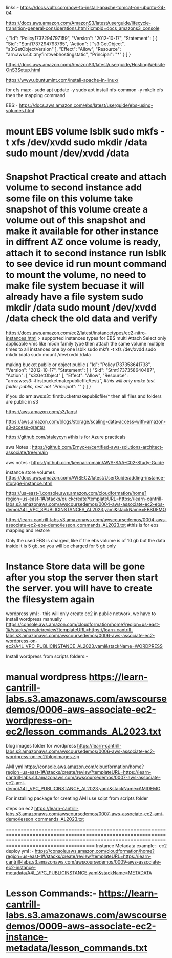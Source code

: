 links:-
https://docs.vultr.com/how-to-install-apache-tomcat-on-ubuntu-24-04

https://docs.aws.amazon.com/AmazonS3/latest/userguide/lifecycle-transition-general-considerations.html?icmpid=docs_amazons3_console

{
  "Id": "Policy1737294797159",
  "Version": "2012-10-17",
  "Statement": [
    {
      "Sid": "Stmt1737294793765",
      "Action": [
        "s3:GetObject",
        "s3:GetObjectVersion"
      ],
      "Effect": "Allow",
      "Resource": "arn:aws:s3:::myfirstwebhostingstatic",
      "Principal": "*"
    }
  ]
}


https://docs.aws.amazon.com/AmazonS3/latest/userguide/HostingWebsiteOnS3Setup.html


https://www.ubuntumint.com/install-apache-in-linux/


for efs map:-
sudo apt update -y
sudo apt install nfs-common -y
mkdir efs
then the mapping command

EBS:-
https://docs.aws.amazon.com/ebs/latest/userguide/ebs-using-volumes.html

mount EBS volume
lsblk
sudo mkfs -t xfs /dev/xvdd
sudo mkdir /data
sudo mount /dev/xvdd /data
===============================================================
Snapshot Practical
create and attach volume to second instance
add some file on this volume
take snapshot of this volume
create a volume out of this snapshot and make it available for other instance in diffrent AZ
once volume is ready, attach it to second instance
run lsblk to see device id
run mount command to mount the volume, no need to make file system becuase it will already have a file system
sudo mkdir /data
sudo mount /dev/xvdd /data
check the old data and verify
================================================================


https://docs.aws.amazon.com/ec2/latest/instancetypes/ec2-nitro-instances.html  > supported instances types
for EBS multi Attach Select only applicable vms like m5dn family type
then attach the same volume multiple times to all instances one by one
lsblk
sudo mkfs -t xfs /dev/xvdd
sudo mkdir /data
sudo mount /dev/xvdd /data

making bucket public or object public
{
  "Id": "Policy1737358641738",
  "Version": "2012-10-17",
  "Statement": [
    {
      "Sid": "Stmt1737358640487",
      "Action": [
        "s3:GetObject"
      ],
      "Effect": "Allow",
      "Resource": "arn:aws:s3:::firstbucketmakepublicfile/test/*", #this will only make test folder public, rest not
      "Principal": "*"
    }
  ]
}

if you do arn:aws:s3:::firstbucketmakepublicfile/* then all files and folders are public in s3

https://aws.amazon.com/s3/faqs/

https://aws.amazon.com/blogs/storage/scaling-data-access-with-amazon-s3-access-grants/

https://github.com/staleycyn #this is for Azure practicals

aws Notes : https://github.com/Ernyoke/certified-aws-solutions-architect-associate/tree/main

aws notes : https://github.com/keenanromain/AWS-SAA-C02-Study-Guide

instance store volumes
https://docs.aws.amazon.com/AWSEC2/latest/UserGuide/adding-instance-storage-instance.html

https://us-east-1.console.aws.amazon.com/cloudformation/home?region=us-east-1#/stacks/quickcreate?templateURL=https://learn-cantrill-labs.s3.amazonaws.com/awscoursedemos/0004-aws-associate-ec2-ebs-demo/A4L_VPC_3PUBLICINSTANCES_AL2023.yaml&stackName=EBSDEMO

https://learn-cantrill-labs.s3.amazonaws.com/awscoursedemos/0004-aws-associate-ec2-ebs-demo/lesson_commands_AL2023.txt #this is for ebs mapping and restore


Only the used EBS is charged, like if the ebs volume is of 10 gb but the data inside it is 5 gb, so you will be charged for 5 gb only

Instance Store data will be gone after you stop the server then start the server. you will have to create the filesystem again
=====================================================================================================================================================================================================
wordpress yml :- this will only create ec2 in public network, we have to install wordpress manually 
https://console.aws.amazon.com/cloudformation/home?region=us-east-1#/stacks/create/review?templateURL=https://learn-cantrill-labs.s3.amazonaws.com/awscoursedemos/0006-aws-associate-ec2-wordpress-on-ec2/A4L_VPC_PUBLICINSTANCE_AL2023.yaml&stackName=WORDPRESS

Install wordpress from scripts folders:-


manual wordpress
https://learn-cantrill-labs.s3.amazonaws.com/awscoursedemos/0006-aws-associate-ec2-wordpress-on-ec2/lesson_commands_AL2023.txt
=====================================================================================================================================================================================================
blog images folder for wordpress
https://learn-cantrill-labs.s3.amazonaws.com/awscoursedemos/0006-aws-associate-ec2-wordpress-on-ec2/blogimages.zip

AMI yml
https://console.aws.amazon.com/cloudformation/home?region=us-east-1#/stacks/create/review?templateURL=https://learn-cantrill-labs.s3.amazonaws.com/awscoursedemos/0007-aws-associate-ec2-ami-demo/A4L_VPC_PUBLICINSTANCE_AL2023.yaml&stackName=AMIDEMO

For installing package for creating AMI use scipt from scripts folder

steps on ec2
https://learn-cantrill-labs.s3.amazonaws.com/awscoursedemos/0007-aws-associate-ec2-ami-demo/lesson_commands_AL2023.txt

================================================================================================================================================================================================
Instance Metadata example:-
ec2 deploy yml :- https://console.aws.amazon.com/cloudformation/home?region=us-east-1#/stacks/create/review?templateURL=https://learn-cantrill-labs.s3.amazonaws.com/awscoursedemos/0009-aws-associate-ec2-instance-metadata/A4L_VPC_PUBLICINSTANCE.yaml&stackName=METADATA

Lesson Commands:- https://learn-cantrill-labs.s3.amazonaws.com/awscoursedemos/0009-aws-associate-ec2-instance-metadata/lesson_commands.txt
======================================================================================================================================================================================================
